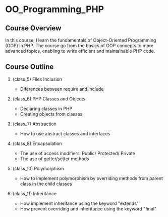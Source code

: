 # OO_Programming_PHP

## Course Overview

In this course, I learn the fundamentals of Object-Oriented Programming (OOP) in PHP. The course go from the basics of OOP concepts to more advanced topics, enabling to write efficient and maintainable PHP code.

## Course Outline

1. (class_5) Files Inclusion
    - DIferences between require and include

2. (class_6) PHP Classes and Objects
    - Declaring classes in PHP
    - Creating objects from classes

3. (class_7) Abstraction
    - How to use abstract classes and interfaces

4. (class_8) Encapsulation
    - The use of access modifiers: Public/ Protected/ Private
    - The use of getter/setter methods

5. (class_10) Polymorphism
    - How to implement polymorphism by overriding methods from parent class in the child classes

6. (class_11) Inheritance
    - How implement inheritance using the keyword "extends"
    - How prevent overriding and inheritance using the keyword "final"